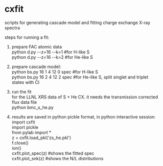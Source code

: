# cxfit
scripts for generating cascade model and fitting charge exchange X-ray spectra

steps for running a fit:  
1. prepare FAC atomic data  
python d.py --z=16 --k=1 #for H-like S  
python d.py --z=16 --k=2 #for He-like S  

2. prepare cascade model:  
python bs.py 16 1 4 12 0 spec #for H-like S  
python bs.py 16 2 4 12 2 spec #for He-like S, split singlet and triplet states with CI

3. run the fit  
for the LLNL XRS data of S + He CX. it needs the transmission corrected flux data file  
python bmc_s_he.py  

4. results are saved in python pickle format, in python interactive session:  
import cxfit  
import pickle  
from pylab import *  
z = cxfit.load_pkl('zs_he.pkl')  
f.close()  
ion()  
cxfit.plot_spec(z) #shows the fitted spec  
cxfit.plot_snk(z) #shows the N/L distributions  
